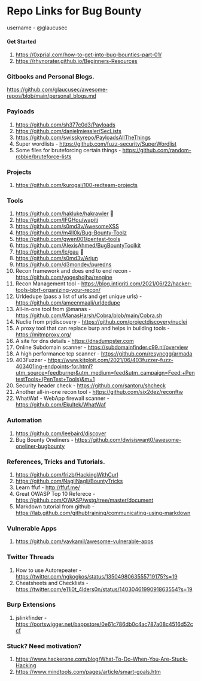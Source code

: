 # Repo Links for Bug Bounty
username - @glaucusec
#### Get Started
1. https://0xprial.com/how-to-get-into-bug-bounties-part-01/
2. https://rhynorater.github.io/Beginners-Resources
### Gitbooks and Personal Blogs.
https://github.com/glaucusec/awesome-repos/blob/main/personal_blogs.md

### Payloads
1. https://github.com/sh377c0d3/Payloads
2. https://github.com/danielmiessler/SecLists
3. https://github.com/swisskyrepo/PayloadsAllTheThings
4. Super wordlists - https://github.com/fuzz-security/SuperWordlist
5. Some files for bruteforcing certain things - https://github.com/random-robbie/bruteforce-lists
### Projects
1. https://github.com/kurogai/100-redteam-projects
### Tools
1. https://github.com/hakluke/hakrawler 🔴
2. https://github.com/IFGHou/wapiti
3. https://github.com/s0md3v/AwesomeXSS
4. https://github.com/m4ll0k/Bug-Bounty-Toolz
5. https://github.com/gwen001/pentest-tools
6. https://github.com/AlexisAhmed/BugBountyToolkit
7. https://github.com/lc/gau 🔴
8. https://github.com/s0md3v/Arjun
9. https://github.com/d3mondev/puredns
10. Recon framework and does end to end recon - https://github.com/yogeshojha/rengine
11. Recon Management tool - https://blog.intigriti.com/2021/06/22/hacker-tools-bbrf-organizing-your-recon/
12. Urldedupe (pass a list of urls and get unique urls) - https://github.com/ameenmaali/urldedupe
13. All-in-one tool from @manas - https://github.com/ManasHarsh/Cobra/blob/main/Cobra.sh
14. Nuclie from prjdiscovery - https://github.com/projectdiscovery/nuclei
15. A proxy tool that can replace burp and helps in building tools - https://mitmproxy.org/
16. A site for dns details - https://dnsdumpster.com 
17. Online Subdomain scanner - https://subdomainfinder.c99.nl/overview
18. A high performance tcp scanner - https://github.com/resyncgg/armada
18. 403Fuzzer - https://www.kitploit.com/2021/06/403fuzzer-fuzz-403401ing-endpoints-for.html?utm_source=feedburner&utm_medium=feed&utm_campaign=Feed:+PentestTools+(PenTest+Tools)&m=1
19. Security header check - https://github.com/santoru/shcheck
11. Another all-in-one recon tool - https://github.com/six2dez/reconftw
12. WhatWaf - WebApp firewall scanner - https://github.com/Ekultek/WhatWaf

### Automation
1. https://github.com/leebaird/discover
2. Bug Bounty Oneliners - https://github.com/dwisiswant0/awesome-oneliner-bugbounty

### References, Tricks and Tutorials.
1. https://github.com/frizb/HackingWithCurl
2. https://github.com/NagliNagli/BountyTricks
3. Learn ffuf - http://ffuf.me/
4. Great OWASP Top 10 Referece - https://github.com/OWASP/wstg/tree/master/document
5. Markdown tutorial from github - 
https://lab.github.com/githubtraining/communicating-using-markdown

### Vulnerable Apps
1. https://github.com/vavkamil/awesome-vulnerable-apps

### Twitter Threads 
1. How to use Autorepeater - https://twitter.com/ngkogkos/status/1350498063555719175?s=19
2. Cheatsheets and Checklists - https://twitter.com/e11i0t_4lders0n/status/1403046199091863554?s=19

### Burp Extensions
1. jslinkfinder - https://portswigger.net/bappstore/0e61c786db0c4ac787a08c4516d52ccf

### Stuck? Need motivation?
1. https://www.hackerone.com/blog/What-To-Do-When-You-Are-Stuck-Hacking
2. https://www.mindtools.com/pages/article/smart-goals.htm
